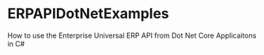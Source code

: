 # ERPAPIDotNetExamples
How to use the Enterprise Universal ERP API from Dot Net Core Applicaitons in C#
